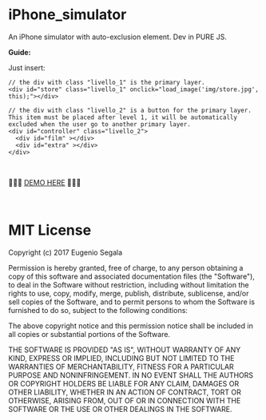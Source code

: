 # iPhone_simulator

An iPhone simulator with auto-exclusion element. Dev in PURE JS.

<strong>Guide:</strong>

Just insert:

```
// the div with class "livello_1" is the primary layer.
<div id="store" class="livello_1" onclick="load_image('img/store.jpg', this);"></div>

// the div with class "livello_2" is a button for the primary layer. This item must be placed after level 1, it will be automatically excluded when the user go to another primary layer.
<div id="controller" class="livello_2">
  <div id="film" ></div>
  <div id="extra" ></div>
</div>

```

<br>


<p>💾💾💾 <a href="http://www.testersite.it/github/iphone_simulator/">DEMO HERE</a> 💾💾💾</p>

<br>

# MIT License

Copyright (c) 2017 Eugenio Segala

Permission is hereby granted, free of charge, to any person obtaining a copy
of this software and associated documentation files (the "Software"), to deal
in the Software without restriction, including without limitation the rights
to use, copy, modify, merge, publish, distribute, sublicense, and/or sell
copies of the Software, and to permit persons to whom the Software is
furnished to do so, subject to the following conditions:

The above copyright notice and this permission notice shall be included in all
copies or substantial portions of the Software.

THE SOFTWARE IS PROVIDED "AS IS", WITHOUT WARRANTY OF ANY KIND, EXPRESS OR
IMPLIED, INCLUDING BUT NOT LIMITED TO THE WARRANTIES OF MERCHANTABILITY,
FITNESS FOR A PARTICULAR PURPOSE AND NONINFRINGEMENT. IN NO EVENT SHALL THE
AUTHORS OR COPYRIGHT HOLDERS BE LIABLE FOR ANY CLAIM, DAMAGES OR OTHER
LIABILITY, WHETHER IN AN ACTION OF CONTRACT, TORT OR OTHERWISE, ARISING FROM,
OUT OF OR IN CONNECTION WITH THE SOFTWARE OR THE USE OR OTHER DEALINGS IN THE
SOFTWARE.
